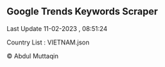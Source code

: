 

## Google Trends Keywords Scraper 
 
Last Update 11-02-2023 , 08:51:24

Country List :
VIETNAM.json



© Abdul Muttaqin 
